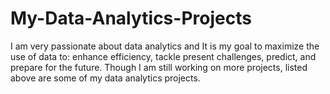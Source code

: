 # My-Data-Analytics-Projects

I am very passionate about data analytics and It is my goal to maximize the use of data to: enhance efficiency, tackle present challenges, predict, and prepare for the future. 
Though I am still working on more projects, listed above are some of my data analytics projects.  
